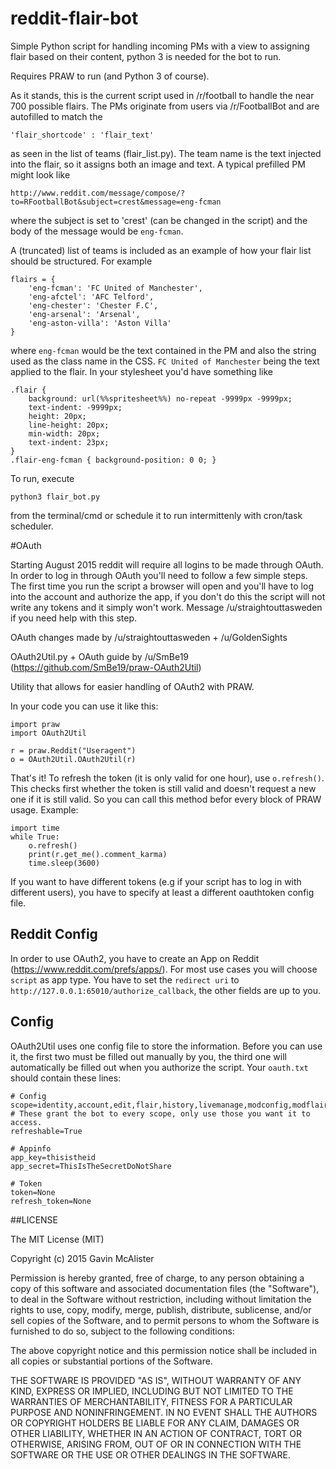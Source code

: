 reddit-flair-bot
================

Simple Python script for handling incoming PMs with a view to assigning flair based on their content, python 3 is needed for the bot to run.

Requires PRAW to run (and Python 3 of course).

As it stands, this is the current script used in /r/football to handle the near 700 possible flairs. The PMs originate from users via /r/FootballBot and are autofilled to match the

    'flair_shortcode' : 'flair_text'
    
as seen in the list of teams (flair_list.py). The team name is the text injected into the flair, so it assigns both an image and text. A typical prefilled PM might look like

    http://www.reddit.com/message/compose/?to=RFootballBot&subject=crest&message=eng-fcman

where the subject is set to 'crest' (can be changed in the script) and the body of the message would be `eng-fcman`.

A (truncated) list of teams is included as an example of how your flair list should be structured. For example

    flairs = {
        'eng-fcman': 'FC United of Manchester',
        'eng-afctel': 'AFC Telford',
        'eng-chester': 'Chester F.C',
        'eng-arsenal': 'Arsenal',
        'eng-aston-villa': 'Aston Villa'
    }

where `eng-fcman` would be the text contained in the PM and also the string used as the class name in the CSS. `FC United of Manchester` being the text applied to the flair. In your stylesheet you'd have something like

    .flair {
        background: url(%%spritesheet%%) no-repeat -9999px -9999px;
        text-indent: -9999px;
        height: 20px;
        line-height: 20px;
        min-width: 20px;
        text-indent: 23px;
    }
    .flair-eng-fcman { background-position: 0 0; }

To run, execute

    python3 flair_bot.py

from the terminal/cmd or schedule it to run intermittenly with cron/task scheduler.


#OAuth

Starting August 2015 reddit will require all logins to be made through OAuth. In order to log in through OAuth you'll need to follow a few simple steps.
The first time you run the script a browser will open and you'll have to log into the account and authorize the app, if you don't do this the script will not write any tokens and it simply won't work. Message /u/straightouttasweden if you need help with this step.

OAuth changes made by /u/straightouttasweden + /u/GoldenSights

OAuth2Util.py + OAuth guide by /u/SmBe19 (https://github.com/SmBe19/praw-OAuth2Util)

Utility that allows for easier handling of OAuth2 with PRAW.

In your code you can use it like this:

	import praw
	import OAuth2Util

	r = praw.Reddit("Useragent")
	o = OAuth2Util.OAuth2Util(r)

That's it! To refresh the token (it is only valid for one hour), use `o.refresh()`. This checks first whether the token is still valid and doesn't request a new one if it is still valid. So you can call this method befor every block of PRAW usage. Example:

	import time
	while True:
		o.refresh()
		print(r.get_me().comment_karma)
		time.sleep(3600)

If you want to have different tokens (e.g if your script has to log in with different users), you have to specify at least a different oauthtoken config file.

## Reddit Config
In order to use OAuth2, you have to create an App on Reddit (https://www.reddit.com/prefs/apps/). For most use cases you will choose `script` as app type. You have to set the `redirect uri` to `http://127.0.0.1:65010/authorize_callback`, the other fields are up to you.

## Config
OAuth2Util uses one config file to store the information. Before you can use it, the first two must be filled out manually by you, the third one will automatically be filled out when you authorize the script. Your `oauth.txt` should contain these lines:
	
	# Config 
	scope=identity,account,edit,flair,history,livemanage,modconfig,modflair,modlog,modothers,modposts,modself,modwiki,mysubreddits,privatemessages,read,report,save,submit,subscribe,vote,wikiedit,wikiread # These grant the bot to every scope, only use those you want it to access.
	refreshable=True

	# Appinfo
	app_key=thisistheid
	app_secret=ThisIsTheSecretDoNotShare

	# Token
	token=None
	refresh_token=None

##LICENSE

The MIT License (MIT)

Copyright (c) 2015 Gavin McAlister

Permission is hereby granted, free of charge, to any person obtaining a copy
of this software and associated documentation files (the "Software"), to deal
in the Software without restriction, including without limitation the rights
to use, copy, modify, merge, publish, distribute, sublicense, and/or sell
copies of the Software, and to permit persons to whom the Software is
furnished to do so, subject to the following conditions:

The above copyright notice and this permission notice shall be included in
all copies or substantial portions of the Software.

THE SOFTWARE IS PROVIDED "AS IS", WITHOUT WARRANTY OF ANY KIND, EXPRESS OR
IMPLIED, INCLUDING BUT NOT LIMITED TO THE WARRANTIES OF MERCHANTABILITY,
FITNESS FOR A PARTICULAR PURPOSE AND NONINFRINGEMENT. IN NO EVENT SHALL THE
AUTHORS OR COPYRIGHT HOLDERS BE LIABLE FOR ANY CLAIM, DAMAGES OR OTHER
LIABILITY, WHETHER IN AN ACTION OF CONTRACT, TORT OR OTHERWISE, ARISING FROM,
OUT OF OR IN CONNECTION WITH THE SOFTWARE OR THE USE OR OTHER DEALINGS IN
THE SOFTWARE.
